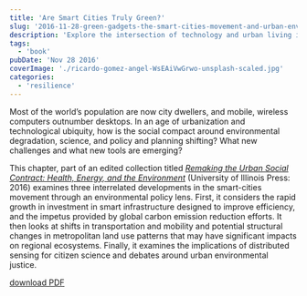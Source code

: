```yaml
---
title: 'Are Smart Cities Truly Green?'
slug: '2016-11-28-green-gadgets-the-smart-cities-movement-and-urban-environmental-policy'
description: 'Explore the intersection of technology and urban living in our blog post, "Are Smart Cities Truly Green?" This insightful piece delves into how smart city initiatives are reshaping urban environments, focusing on investment in smart infrastructure, the push for carbon emission reductions, and evolving transportation and land use. Discover the environmental challenges and opportunities these innovations present in the quest for sustainable urban living.'
tags:
  - 'book'
pubDate: 'Nov 28 2016'
coverImage: './ricardo-gomez-angel-WsEAiVwGrwo-unsplash-scaled.jpg'
categories:
  - 'resilience'
---
```



Most of the world’s population are now city dwellers, and mobile, wireless computers outnumber desktops. In an age of urbanization and technological ubiquity, how is the social compact around environmental degradation, science, and policy and planning shifting? What new challenges and what new tools are emerging?

This chapter, part of an edited collection titled _[Remaking the Urban Social Contract: Health, Energy, and the Environment](https://www.press.uillinois.edu/books/catalog/94wne5re9780252040696.html)_ (University of Illinois Press: 2016) examines three interrelated developments in the smart-cities movement through an environmental policy lens. First, it considers the rapid growth in investment in smart infrastructure designed to improve efficiency, and the impetus provided by global carbon emission reduction efforts. It then looks at shifts in transportation and mobility and potential structural changes in metropolitan land use patterns that may have significant impacts on regional ecosystems. Finally, it examines the implications of distributed sensing for citizen science and debates around urban environmental justice.

[download PDF](/wp-content/uploads/2019/11/TOWNSEND-2016-Green-Gadgets-The-Smart-Cities-Movement-and-Urba.pdf)
